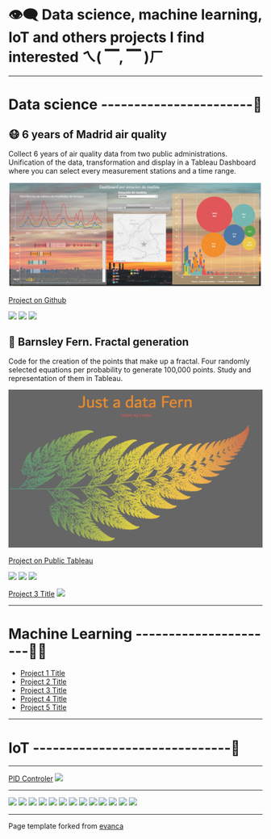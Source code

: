 # 👁‍🗨 Data science, machine learning, IoT and others projects I find interested ㄟ( ▔, ▔ )ㄏ

---

# Data science -----------------------🚀



## 😷 6 years of Madrid air quality 

Collect 6 years of air quality data from two public administrations. Unification of the data, transformation and display in a Tableau Dashboard where you can select every measurement stations and a time range. 

<img src="images/aire.PNG?raw=true"/>

[Project on Github](https://github.com/4tolon/Aire_de_calidad)

[![](https://img.shields.io/badge/Python-white?logo=Python)](#) [![](https://img.shields.io/badge/Jupyter-white?logo=Jupyter)](#) [![](https://img.shields.io/badge/Tableau-white?logo=Tableau)](#)


## 🌿 Barnsley Fern. Fractal generation

Code for the creation of the points that make up a fractal. Four randomly selected equations per probability to generate 100,000 points. Study and representation of them in Tableau.

<img src="images/fern2.PNG?raw=true"/>

[Project on Public Tableau](https://public.tableau.com/views/DataFernV1/JustaDataFern?:language=es-ES&:display_count=n&:origin=viz_share_link)

[![](https://img.shields.io/badge/Python-white?logo=Python)](#) [![](https://img.shields.io/badge/Jupyter-white?logo=Jupyter)](#) [![](https://img.shields.io/badge/Tableau-white?logo=Tableau)](#)




[Project 3 Title](http://example.com/)
<img src="images/"/>

---

# Machine Learning ----------------------🤹‍♂️

- [Project 1 Title](http://example.com/)
- [Project 2 Title](http://example.com/)
- [Project 3 Title](http://example.com/)
- [Project 4 Title](http://example.com/)
- [Project 5 Title](http://example.com/)

---

# IoT ------------------------------🗼

---
[PID Controler](/pdf/sample_presentation.pdf)
<img src="images/"/>

---


[![](https://img.shields.io/badge/Python-white?logo=Python)](#) 
[![](https://img.shields.io/badge/Jupyter-white?logo=Jupyter)](#)
[![](https://img.shields.io/badge/PyTorch-white?logo=pytorch)](#)
[![](https://img.shields.io/badge/Twitter-white?logo=Twitter)](#)
[![](https://img.shields.io/badge/HuggingFace_Transformers-white?logo=huggingface)](#)
[![](https://img.shields.io/badge/Google-white?logo=Google)](#) 
[![](https://img.shields.io/badge/MongoDB-white?logo=mongodb)](#) 
[![](https://img.shields.io/badge/Scrapy-white?logo=scrapy)](#)
[![](https://img.shields.io/badge/Bash-white?logo=GNUbash)](#)
[![](https://img.shields.io/badge/Pandas-white?logo=Pandas)](#)
[![](https://img.shields.io/badge/Anaconda-white?logo=anaconda)](#)
[![](https://img.shields.io/badge/Geopandas-white?logo=Geopandas)](#)
[![](https://img.shields.io/badge/sklearn-white?logo=scikit-learn)](#)



---
<p style="font-size:14px">Page template forked from <a href="https://github.com/evanca/quick-portfolio">evanca</a></p>
<!-- Remove above link if you don't want to attibute -->

